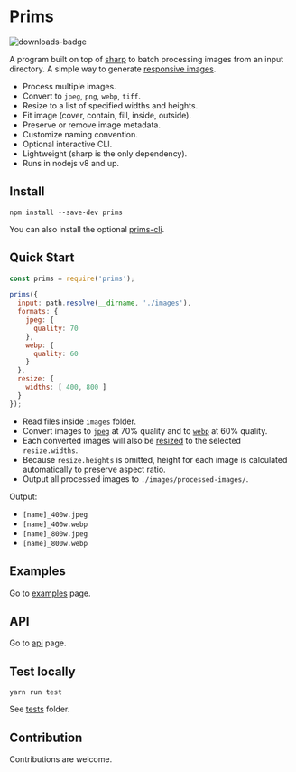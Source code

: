 # Prims

![downloads-badge](https://img.shields.io/npm/dt/prims.svg)

A program built on top of [sharp](https://github.com/lovell/sharp) to batch processing images from an input directory. A simple way to generate [responsive images](https://developer.mozilla.org/en-US/docs/Learn/HTML/Multimedia_and_embedding/Responsive_images).

- Process multiple images.
- Convert to `jpeg`, `png`, `webp`, `tiff`.
- Resize to a list of specified widths and heights.
- Fit image (cover, contain, fill, inside, outside).
- Preserve or remove image metadata.
- Customize naming convention.
- Optional interactive CLI.
- Lightweight (sharp is the only dependency).
- Runs in nodejs v8 and up.

## Install

`npm install --save-dev prims`

You can also install the optional [prims-cli](https://github.com/pldg/prims/blob/master/packages/prims-cli).

## Quick Start

```js
const prims = require('prims');

prims({
  input: path.resolve(__dirname, './images'),
  formats: {
    jpeg: {
      quality: 70
    },
    webp: {
      quality: 60
    }
  },
  resize: {
    widths: [ 400, 800 ]
  }
});
```

- Read files inside `images` folder.
- Convert images to [`jpeg`](http://sharp.pixelplumbing.com/en/stable/api-output/#jpeg) at 70% quality and to [`webp`](http://sharp.pixelplumbing.com/en/stable/api-output/#webp) at 60% quality.
- Each converted images will also be [resized](http://sharp.pixelplumbing.com/en/stable/api-resize/) to the selected `resize.widths`.
- Because `resize.heights` is omitted, height for each image is calculated automatically to preserve aspect ratio.
- Output all processed images to `./images/processed-images/`.

Output:

- `[name]_400w.jpeg`
- `[name]_400w.webp`
- `[name]_800w.jpeg`
- `[name]_800w.webp`

## Examples

Go to [examples](https://github.com/pldg/prims/blob/master/packages/prims/doc/examples.md) page.

## API

Go to [api](https://github.com/pldg/prims/blob/master/packages/prims/doc/api.md) page.

## Test locally

`yarn run test`

See [tests](https://github.com/pldg/prims/tree/master/packages/prims/tests) folder.

## Contribution

Contributions are welcome.
